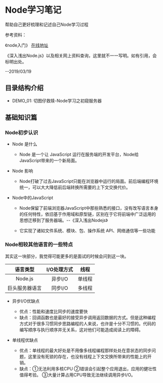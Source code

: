 # Node学习笔记
帮助自己更好梳理和记述自己Node学习过程
    
参考资料：

《node入门》 [在线地址](https://www.nodebeginner.org/index-zh-cn.html)

《深入浅出Node.js》以及相关网上资料查询，这里就不一一写明。如有引用，会标明出处。

--2019/03/19
## 目录结构介绍

+ DEMO_01: 切图仔救赎-Node学习之初窥服务器


## 基础知识篇

### Node初步认识

+ Node 是什么
    - Node 是一个让 JavaScript 运行在服务端的开发平台，Node给JavaScript带来的一个新局面。

 + Node 影响
    - Node打破了过去JavaScript只能在浏览器中运行的局面。前后端编程环境统一，可以大大降低前后端转换所需要的上下文交换代价。   

+ Node中的JavaScript
    - Node保留了前端浏览器JavaScript中那些熟悉的接口，没有改写语言本身的任何特性，依旧基于作用域和原型链，区别在于它将前端中广泛运用的思想迁移到了服务器端。--《深入浅出Nodejs》

    - 它实现了诸如文件系统、模块、包、操作系统 API、网络通信等一些功能

 ###  Node相较其他语言的一些特点

其实这一块部分，我觉得可能更多的是面试的时候会问到这一块。
    
|     语言类型   | I/O处理方式 |   线程  |
| :-----:       |  :------:  | :----:  | 
|     Node.js   |   异步I/O   |  单线程  |         
| 巨头服务器语言 |   同步I/O   |  多线程  |       

+ 异步I/O优缺点

    - 优点：性能和速度比同步的速度要快
    - 缺点：回调函数也是最好的接受异步调用返回数据的方式。但是这种编程方式对于很多习惯同步思路编程的人来说，也许是十分不习惯的。代码的编写顺序与执行顺序并无关系，这对他们可能造成阅读上的障碍。

+ 单线程优缺点

    - 优点：单线程的最大好处是不用像多线程编程那样处处在意状态的同步问题，这里没有死锁的存在，也没有线程上下文交换所带来的性能上的开销。
    - 缺点：①无法利用多核CPU ②错误会引起整个应用退出，应用的健壮性值得考验。 ③大量计算占用CPU导致无法继续调用异步I/O。
